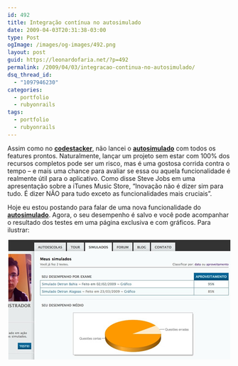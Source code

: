```yaml
---
id: 492
title: Integração contínua no autosimulado
date: 2009-04-03T20:31:38-03:00
type: Post
ogImage: /images/og-images/492.png
layout: post
guid: https://leonardofaria.net/?p=492
permalink: /2009/04/03/integracao-continua-no-autosimulado/
dsq_thread_id:
  - "1097946230"
categories:
  - portfolio
  - rubyonrails
tags:
  - portfolio
  - rubyonrails
---
```

Assim como no [**codestacker**](http://www.codestacker.com), não lancei o [**autosimulado**](http://www.autosimulado.com.br) com todos os features prontos. Naturalmente, lançar um projeto sem estar com 100% dos recursos completos pode ser um risco, mas é uma gostosa corrida contra o tempo – e mais uma chance para avaliar se essa ou aquela funcionalidade é realmente útil para o aplicativo. Como disse Steve Jobs em uma apresentação sobre a iTunes Music Store, &#8220;Inovação não é dizer sim para tudo. É dizer NÃO para tudo exceto as funcionalidades mais cruciais&#8221;.

Hoje eu estou postando para falar de uma nova funcionalidade do [**autosimulado**](http://www.autosimulado.com.br). Agora, o seu desempenho é salvo e você pode acompanhar o resultado dos testes em uma página exclusiva e com gráficos. Para ilustrar:

<center>
  <a href="http://www.autosimulado.com.br"><img src="/wp-content/uploads/2009/04/autosimulado1.jpg" alt="autosimulado" title="autosimulado" /></a>
</center>
